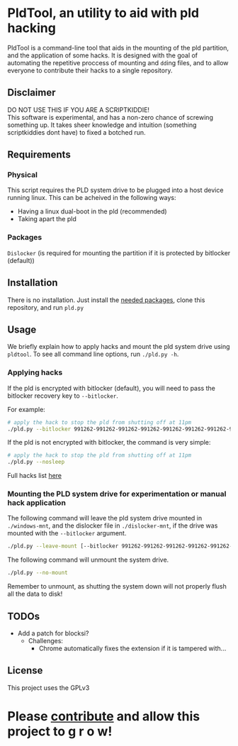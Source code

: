 # PldTool, an utility to aid with pld hacking
PldTool is a command-line tool that aids in the mounting of the pld partition, and the application of some hacks. It is designed with the goal of automating the repetitive proccess of mounting and `dd`ing files, and to allow everyone to contribute their hacks to a single repository.

## Disclaimer
DO NOT USE THIS IF YOU ARE A SCRIPTKIDDIE!  
This software is experimental, and has a non-zero chance of screwing something up. It takes sheer knowledge and intuition (something scriptkiddies dont have) to fixed a botched run.

## Requirements
### Physical
This script requires the PLD system drive to be plugged into a host device running linux. This can be acheived in the following ways:
- Having a linux dual-boot in the pld (recommended)
- Taking apart the pld

### Packages
`Dislocker` (is required for mounting the partition if it is protected by bitlocker (default))

## Installation
There is no installation. Just install the [needed packages](#packages), clone this repository, and run `pld.py`

## Usage
We briefly explain how to apply hacks and mount the pld system drive using `pldtool`. To see all command line options, run `./pld.py -h`.

### Applying hacks
If the pld is encrypted with bitlocker (default), you will need to pass the bitlocker recovery key to `--bitlocker`.

For example:
```bash
# apply the hack to stop the pld from shutting off at 11pm
./pld.py --bitlocker 991262-991262-991262-991262-991262-991262-991262-991262 --nosleep
```

If the pld is not encrypted with bitlocker, the command is very simple:
```bash
# apply the hack to stop the pld from shutting off at 11pm
./pld.py --nosleep
```

Full hacks list [here](./Hacks/Index.md)

### Mounting the PLD system drive for experimentation or manual hack application
The following command will leave the pld system drive mounted in `./windows-mnt`, and the dislocker file in `./dislocker-mnt`, if the drive was mounted with the `--bitlocker` argument.
```bash
./pld.py --leave-mount [--bitlocker 991262-991262-991262-991262-991262-991262-991262-991262]
```

The following command will unmount the system drive.
```bash
./pld.py --no-mount
```

Remember to unmount, as shutting the system down will not properly flush all the data to disk!

## TODOs
- Add a patch for blocksi?
	- Challenges:
		- Chrome automatically fixes the extension if it is tampered with...

## License
This project uses the GPLv3

# Please [contribute](Contribute.md) and allow this project to g r o w!
